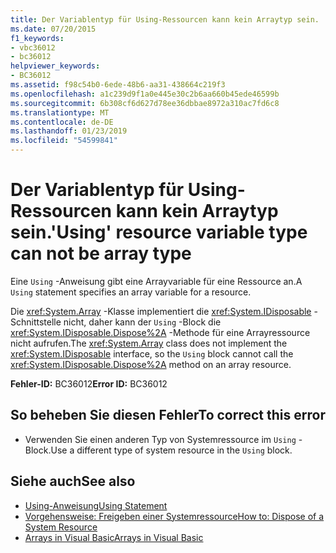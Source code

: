 ```yaml
---
title: Der Variablentyp für Using-Ressourcen kann kein Arraytyp sein.
ms.date: 07/20/2015
f1_keywords:
- vbc36012
- bc36012
helpviewer_keywords:
- BC36012
ms.assetid: f98c54b0-6ede-48b6-aa31-438664c219f3
ms.openlocfilehash: a1c239d9f1a0e445e30c2b6aa660b45ede46599b
ms.sourcegitcommit: 6b308cf6d627d78ee36dbbae8972a310ac7fd6c8
ms.translationtype: MT
ms.contentlocale: de-DE
ms.lasthandoff: 01/23/2019
ms.locfileid: "54599841"
---
```

# <a name="using-resource-variable-type-can-not-be-array-type"></a><span data-ttu-id="d0226-102">Der Variablentyp für Using-Ressourcen kann kein Arraytyp sein.</span><span class="sxs-lookup"><span data-stu-id="d0226-102">'Using' resource variable type can not be array type</span></span>
<span data-ttu-id="d0226-103">Eine `Using` -Anweisung gibt eine Arrayvariable für eine Ressource an.</span><span class="sxs-lookup"><span data-stu-id="d0226-103">A `Using` statement specifies an array variable for a resource.</span></span>  
  
 <span data-ttu-id="d0226-104">Die <xref:System.Array> -Klasse implementiert die <xref:System.IDisposable> -Schnittstelle nicht, daher kann der `Using` -Block die <xref:System.IDisposable.Dispose%2A> -Methode für eine Arrayressource nicht aufrufen.</span><span class="sxs-lookup"><span data-stu-id="d0226-104">The <xref:System.Array> class does not implement the <xref:System.IDisposable> interface, so the `Using` block cannot call the <xref:System.IDisposable.Dispose%2A> method on an array resource.</span></span>  
  
 <span data-ttu-id="d0226-105">**Fehler-ID:** BC36012</span><span class="sxs-lookup"><span data-stu-id="d0226-105">**Error ID:** BC36012</span></span>  
  
## <a name="to-correct-this-error"></a><span data-ttu-id="d0226-106">So beheben Sie diesen Fehler</span><span class="sxs-lookup"><span data-stu-id="d0226-106">To correct this error</span></span>  
  
-   <span data-ttu-id="d0226-107">Verwenden Sie einen anderen Typ von Systemressource im `Using` -Block.</span><span class="sxs-lookup"><span data-stu-id="d0226-107">Use a different type of system resource in the `Using` block.</span></span>  
  
## <a name="see-also"></a><span data-ttu-id="d0226-108">Siehe auch</span><span class="sxs-lookup"><span data-stu-id="d0226-108">See also</span></span>
- [<span data-ttu-id="d0226-109">Using-Anweisung</span><span class="sxs-lookup"><span data-stu-id="d0226-109">Using Statement</span></span>](../../visual-basic/language-reference/statements/using-statement.md)
- [<span data-ttu-id="d0226-110">Vorgehensweise: Freigeben einer Systemressource</span><span class="sxs-lookup"><span data-stu-id="d0226-110">How to: Dispose of a System Resource</span></span>](../../visual-basic/programming-guide/language-features/control-flow/how-to-dispose-of-a-system-resource.md)
- [<span data-ttu-id="d0226-111">Arrays in Visual Basic</span><span class="sxs-lookup"><span data-stu-id="d0226-111">Arrays in Visual Basic</span></span>](~/docs/visual-basic/programming-guide/language-features/arrays/index.md)
